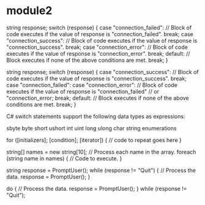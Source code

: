 # module2
string response;
switch (response)
{
   case "connection_failed":
      // Block of code executes if the value of response is "connection_failed".
      break;
   case "connection_success":
      // Block of code executes if the value of response is "connection_success".
      break;
   case "connection_error":
      // Block of code executes if the value of response is "connection_error".
      break;
   default:
      // Block executes if none of the above conditions are met.
      break;
}

string response;
switch (response)
{
   case "connection_success":
      // Block of code executes if the value of response is "connection_success".
      break;
   case "connection_failed":
   case "connection_error":
      // Block of code executes if the value of response is "connection_failed"
      // or "connection_error;
      break;
   default:
      // Block executes if none of the above conditions are met.
      break;
}

C# switch statements support the following data types as expressions:

sbyte
byte
short
ushort
int
uint
long
ulong
char
string
enumerations

for ([initializers]; [condition]; [iterator]) 
{
   // code to repeat goes here
}

string[] names = new string[10];
// Process each name in the array.
foreach (string name in names) 
{
    // Code to execute.
}


string response = PromptUser();
while (response != "Quit") 
{
    // Process the data.
    response = PromptUser();
}

do 
{
    // Process the data.
    response = PromptUser();
} while (response != "Quit");

